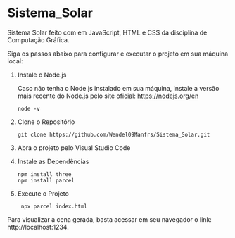 # Sistema_Solar
Sistema Solar feito com em JavaScript, HTML e CSS da disciplina de Computação Gráfica.

Siga os passos abaixo para configurar e executar o projeto em sua máquina local:

1. Instale o Node.js

    Caso não tenha o Node.js instalado em sua máquina, instale a versão mais recente do Node.js pelo site oficial:  https://nodejs.org/en
    ```Para verificar se o Node.js está instalado corretamente, execute os seguintes comandos no seu terminal:
    node -v
3. Clone o Repositório
   ``` Use o Git para clonar este repositório em sua máquina local.
   git clone https://github.com/Wendel09Manfrs/Sistema_Solar.git
4. Abra o projeto pelo Visual Studio Code

5. Instale as Dependências
    ```` No terminal do VS Code ou em seu terminal de escolha, navegue até a pasta do projeto e instale as dependências necessárias, que incluem os pacotes three.js e o parcel.js:
    npm install three
    npm install parcel
5. Execute o Projeto
   ``` Após a instalação de todos os pacotes necessários, você pode iniciar o projeto executando o seguinte comando:
    npx parcel index.html
Para visualizar a cena gerada, basta acessar em seu navegador o link: http://localhost:1234.

